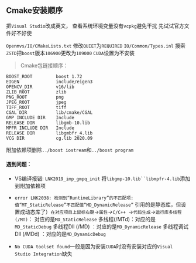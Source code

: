 ## Cmake安装顺序

把`Visual Studio`改成英文，
查看系统环境变量没有`vcpkg`避免干扰
先试试官方文件好不好使

`Openmvs/IO/CMakeLists.txt` 修改`QUIET`为`REQUIRED`
`IO/Common/Types.inl`  搜索`ZSTD`把`boost`版本`106900`更改为`109000`
`CUDA`设置为不安装
> Cmake包链接顺序：
```shell
BOOST_ROOT         boost 1.72
EIGEN              include/eigen3
OPENCV_DIR         v16/lib
ZLIB_ROOT          zlib
PNG_ROOT           png
JPEG_ROOT          jpeg
TIFF_ROOT          tiff 
CGAL DIR           lib/cmake/CGAL
GMP INCLUDE DIR    Include
RELEASE DIR        libgmb-10.lib
MPFR INCLUDE DIR   Include
RELEASE DIR        libgmbfr_4.lib
VCG DIR            cg.lib 2020.09
```
附加依赖项删除`../boost iostream`和`../boost program`

#### 遇到问题：
- VS编译报错: `LNK2019_imp_gmpq_init` 将`libgmp-10.lib``libmpfr-4.lib`添加到附加依赖项
- `error LNK2038: 检测到“RuntimeLibrary”的不匹配项: 值“MT_StaticRelease”不匹配值“MD_DynamicRelease”` 引用的是静态库，但设置成动态库了）`在对应项目上鼠标右键`->`属性`*->*`C/C++ `->`代码生成`->`运行库多线程(/MT)`：
对应的是`MD_StaticRelease`
多线程(/MTd)：对应的是`MD_StaticDebug`
多线程Dll (/MD) ：对应的是`MD_DynamicRelease`
多线程调试Dll (/MDd) ：对应的是`MD_DynamicDebug`

- `No CUDA toolset found`一般是因为安装`CUDA`时没有安装对应的`Visual Studio Integration`缺失
